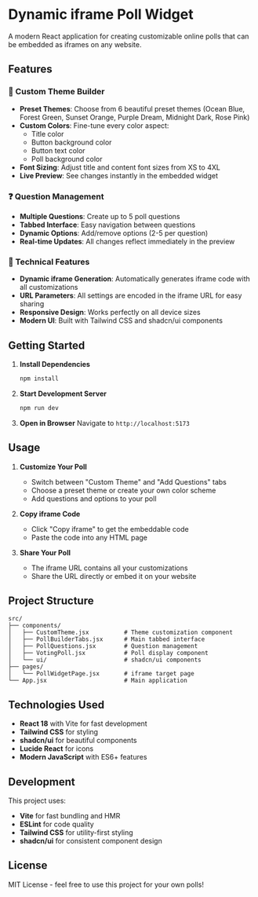 # Dynamic iframe Poll Widget

A modern React application for creating customizable online polls that can be embedded as iframes on any website.

## Features

### 🎨 Custom Theme Builder

- **Preset Themes**: Choose from 6 beautiful preset themes (Ocean Blue, Forest Green, Sunset Orange, Purple Dream, Midnight Dark, Rose Pink)
- **Custom Colors**: Fine-tune every color aspect:
  - Title color
  - Button background color
  - Button text color
  - Poll background color
- **Font Sizing**: Adjust title and content font sizes from XS to 4XL
- **Live Preview**: See changes instantly in the embedded widget

### ❓ Question Management

- **Multiple Questions**: Create up to 5 poll questions
- **Tabbed Interface**: Easy navigation between questions
- **Dynamic Options**: Add/remove options (2-5 per question)
- **Real-time Updates**: All changes reflect immediately in the preview

### 🔧 Technical Features

- **Dynamic iframe Generation**: Automatically generates iframe code with all customizations
- **URL Parameters**: All settings are encoded in the iframe URL for easy sharing
- **Responsive Design**: Works perfectly on all device sizes
- **Modern UI**: Built with Tailwind CSS and shadcn/ui components

## Getting Started

1. **Install Dependencies**

   ```bash
   npm install
   ```

2. **Start Development Server**

   ```bash
   npm run dev
   ```

3. **Open in Browser**
   Navigate to `http://localhost:5173`

## Usage

1. **Customize Your Poll**
   - Switch between "Custom Theme" and "Add Questions" tabs
   - Choose a preset theme or create your own color scheme
   - Add questions and options to your poll

2. **Copy iframe Code**
   - Click "Copy iframe" to get the embeddable code
   - Paste the code into any HTML page

3. **Share Your Poll**
   - The iframe URL contains all your customizations
   - Share the URL directly or embed it on your website

## Project Structure

```
src/
├── components/
│   ├── CustomTheme.jsx          # Theme customization component
│   ├── PollBuilderTabs.jsx      # Main tabbed interface
│   ├── PollQuestions.jsx        # Question management
│   ├── VotingPoll.jsx           # Poll display component
│   └── ui/                      # shadcn/ui components
├── pages/
│   └── PollWidgetPage.jsx       # iframe target page
└── App.jsx                      # Main application
```

## Technologies Used

- **React 18** with Vite for fast development
- **Tailwind CSS** for styling
- **shadcn/ui** for beautiful components
- **Lucide React** for icons
- **Modern JavaScript** with ES6+ features

## Development

This project uses:

- **Vite** for fast bundling and HMR
- **ESLint** for code quality
- **Tailwind CSS** for utility-first styling
- **shadcn/ui** for consistent component design

## License

MIT License - feel free to use this project for your own polls!
